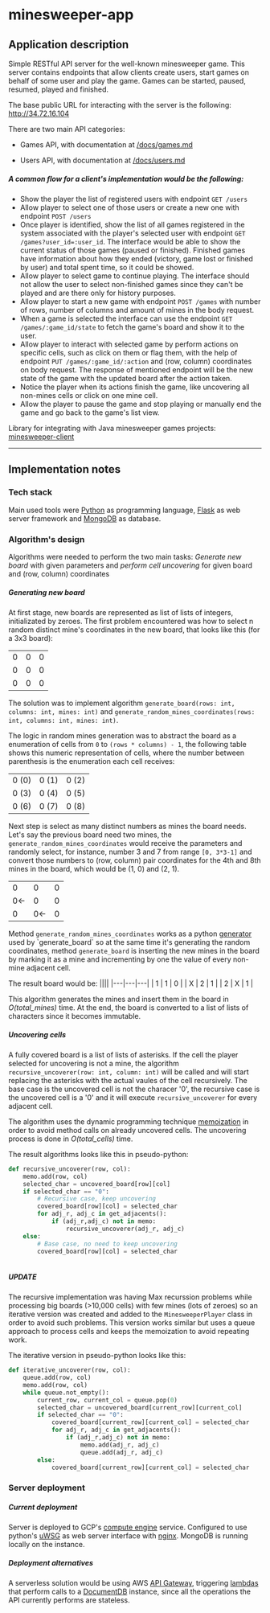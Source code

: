 # minesweeper-app

## Application description

Simple RESTful API server for the well-known minesweeper game. This server contains endpoints that allow clients create users, start games on behalf of some user and play the game. Games can be started, paused, resumed, played and finished.

The base public URL for interacting with the server is the following: http://34.72.16.104

There are two main API categories:

* Games API, with documentation at [/docs/games.md](https://github.com/carlosrmd/minesweeper-app/blob/master/docs/games.md)

* Users API, with documentation at [/docs/users.md](https://github.com/carlosrmd/minesweeper-app/blob/master/docs/users.md)

##### A common flow for a client's implementation would be the following:

* Show the player the list of registered users with endpoint `GET /users` 
* Allow player to select one of those users or create a new one with endpoint `POST /users`
* Once player is identified, show the list of all games registered in the system associated with the player's selected user with endpoint `GET /games?user_id=:user_id`. The interface would be able to show the current status of those games (paused or finished). Finished games have information about how they ended (victory, game lost or finished by user) and total spent time, so it could be showed.
* Allow player to select game to continue playing. The interface should not allow the user to select non-finished games since they can't be played and are there only for history purposes.
* Allow player to start a new game with endpoint `POST /games` with number of rows, number of columns and amount of mines in the body request.
* When a game is selected the interface can use the endpoint `GET /games/:game_id/state` to fetch the game's board and show it to the user.
* Allow player to interact with selected game by perform actions on specific cells, such as click on them or flag them, with the help of endpoint `PUT /games/:game_id/:action` and (row, column) coordinates on body request. The response of mentioned endpoint will be the new state of the game with the updated board after the action taken.
* Notice the player when its actions finish the game, like uncovering all non-mines cells or click on one mine cell.
* Allow the player to pause the game and stop playing or manually end the game and go back to the game's list view.

Library for integrating with Java minesweeper games projects: [minesweeper-client](https://github.com/carlosrmd/minesweeper-client)

-------------------
## Implementation notes

### Tech stack
Main used tools were [Python](https://www.python.org/) as programming language, [Flask](https://flask.palletsprojects.com/en/1.1.x) as web server framework and [MongoDB](https://www.mongodb.com/what-is-mongodb) as database.

### Algorithm's design
Algorithms were needed to perform the two main tasks: *Generate new board* with given parameters and *perform cell uncovering* for given board and (row, column) coordinates

##### Generating new board
At first stage, new boards are represented as list of lists of integers, initializated by zeroes. The first problem encountered was how to select n random distinct mine's coordinates in the new board, that looks like this (for a 3x3 board):

||||
|---|---|---|
| 0 | 0 | 0 |
| 0 | 0 | 0 |
| 0 | 0 | 0 |

The solution was to implement algorithm `generate_board(rows: int, columns: int, mines: int)` and `generate_random_mines_coordinates(rows: int, columns: int, mines: int)`.

The logic in random mines generation was to abstract the board as a enumeration of cells from `0` to `(rows * columns) - 1`, the following table shows this numeric representation of cells, where the number between parenthesis is the enumeration each cell receives:

||||
|---|---|---|
| 0 (0) | 0 (1) | 0 (2) |
| 0 (3) | 0 (4) | 0 (5) |
| 0 (6) | 0 (7) | 0 (8) |

Next step is select as many distinct numbers as mines the board needs. Let's say the previous board need two mines, the `generate_random_mines_coordinates` would receive the parameters and randomly select, for instance, number 3 and 7 from range `[0, 3*3-1]` and convert those numbers to (row, column) pair coordinates for the 4th and 8th mines in the board, which would be (1, 0) and (2, 1).

||||
|---|---|---|
| 0 | 0 | 0 |
| 0<- | 0 | 0 |
| 0 | 0<- | 0 |

Method `generate_random_mines_coordinates` works as a python [generator](https://en.wikipedia.org/wiki/Generator_(computer_programming)) used by `generate_board` so at the same time it's generating the random coordinates, method `generate_board` is inserting the new mines in the board by marking it as a mine and incrementing by one the value of every non-mine adjacent cell.

The result board would be:
||||
|---|---|---|
| 1 | 1 | 0 |
| X | 2 | 1 |
| 2 | X | 1 |

This algorithm generates the mines and insert them in the board in *O(total_mines)* time. At the end, the board is converted to a list of lists of characters since it becomes immutable.


##### Uncovering cells

A fully covered board is a list of lists of asterisks. If the cell the player selected for uncovering is not a mine, the algorithm `recursive_uncoverer(row: int, column: int)` will be called and will start replacing the asterisks with the actual vaules of the cell recursively. The base case is the uncovered cell is not the characer '0', the recursive case is the uncovered cell is a '0' and it will execute `recursive_uncoverer` for every adjacent cell.

The algorithm uses the dynamic programming technique [memoization](https://en.wikipedia.org/wiki/Memoization) in order to avoid method calls on already uncovered cells. The uncovering process is done in *O(total_cells)* time.

The result algorithms looks like this in pseudo-python:

```python
def recursive_uncoverer(row, col):
    memo.add(row, col)
    selected_char = uncovered_board[row][col]
    if selected_char == "0":
        # Recursive case, keep uncovering
        covered_board[row][col] = selected_char
        for adj_r, adj_c in get_adjacents():
            if (adj_r,adj_c) not in memo:
                recursive_uncoverer(adj_r, adj_c)
    else:
        # Base case, no need to keep uncovering
        covered_board[row][col] = selected_char
        
```

##### UPDATE

The recursive implementation was having Max recurssion problems while processing big boards (>10,000 cells) with few mines (lots of zeroes) so an iterative version was created and added to the `MinesweeperPlayer` class in order to avoid such problems. This version works similar but uses a queue approach to process cells and keeps the memoization to avoid repeating work.

The iterative version in pseudo-python looks like this:

```python
def iterative_uncoverer(row, col):
    queue.add(row, col)
    memo.add(row, col)
    while queue.not_empty():
        current_row, current_col = queue.pop(0)
        selected_char = uncovered_board[current_row][current_col]
        if selected_char == "0":
            covered_board[current_row][current_col] = selected_char
            for adj_r, adj_c in get_adjacents():
                if (adj_r,adj_c) not in memo:
                    memo.add(adj_r, adj_c)
                    queue.add(adj_r, adj_c)
        else:
            covered_board[current_row][current_col] = selected_char
```

### Server deployment

##### Current deployment

Server is deployed to GCP's [compute engine](https://cloud.google.com/compute) service. Configured to use python's [uWSG](https://flask.palletsprojects.com/en/1.1.x/deploying/uwsgi/) as web server interface with [nginx](https://nginx.org/en/). MongoDB is running locally on the instance.

##### Deployment alternatives

A serverless solution would be using AWS [API Gateway](https://aws.amazon.com/api-gateway/), triggering [lambdas](https://aws.amazon.com/lambda/features/) that perform calls to a [DocumentDB](https://aws.amazon.com/documentdb/) instance, since all the operations the API currently performs are stateless.
